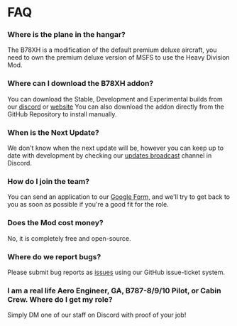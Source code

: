 # FAQ 

### Where is the plane in the hangar?
The B78XH is a modification of the default premium deluxe aircraft, you need to own the premium deluxe version of MSFS to use the Heavy Division Mod.

### Where can I download the B78XH addon?
You can download the Stable, Development and Experimental builds from our [discord]() or [website]() You can also download the addon directly from the GitHub Repository to install manually.

### When is the Next Update?
We don't know when the next update will be, however you can keep up to date with development by checking our [updates broadcast]() channel in Discord.

### How do I join the team?
You can send an application to our [Google Form,]() and we'll try to get back to you as soon as possible if you're a good fit for the role.

### Does the Mod cost money?
No, it is completely free and open-source.

### Where do we report bugs?
Please submit bug reports as [issues]() using our GitHub issue-ticket system.

### I am a real life Aero Engineer, GA, B787-8/9/10 Pilot, or Cabin Crew. Where do I get my role?
Simply DM one of our staff on Discord with proof of your job!